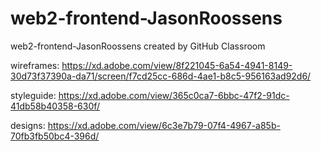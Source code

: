 # web2-frontend-JasonRoossens
web2-frontend-JasonRoossens created by GitHub Classroom

wireframes: https://xd.adobe.com/view/8f221045-6a54-4941-8149-30d73f37390a-da71/screen/f7cd25cc-686d-4ae1-b8c5-956163ad92d6/

styleguide: https://xd.adobe.com/view/365c0ca7-6bbc-47f2-91dc-41db58b40358-630f/

designs: https://xd.adobe.com/view/6c3e7b79-07f4-4967-a85b-70fb3fb50bc4-396d/

